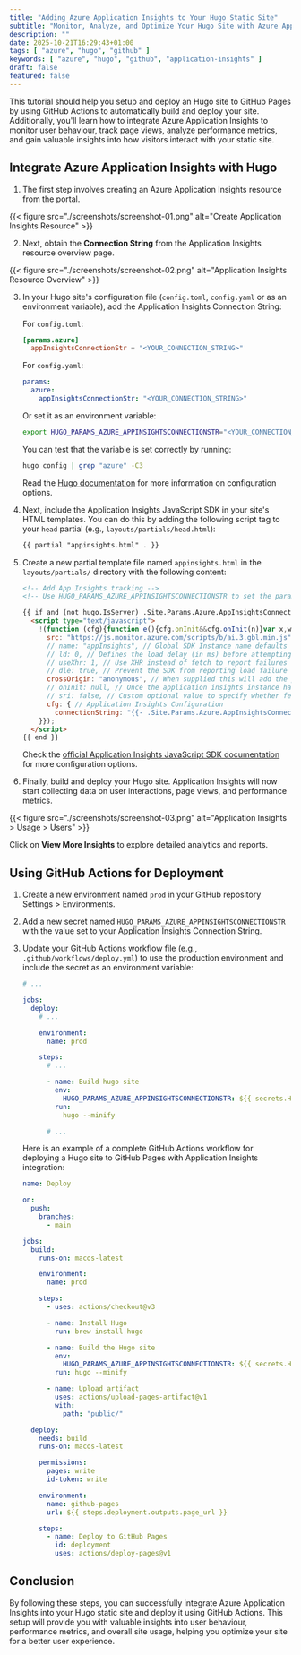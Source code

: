 ```yaml
---
title: "Adding Azure Application Insights to Your Hugo Static Site"
subtitle: "Monitor, Analyze, and Optimize Your Hugo Site with Azure Application Insights and GitHub Actions"
description: ""
date: 2025-10-21T16:29:43+01:00
tags: [ "azure", "hugo", "github" ]
keywords: [ "azure", "hugo", "github", "application-insights" ]
draft: false
featured: false
---
```


This tutorial should help you setup and deploy an Hugo site to GitHub Pages by using GitHub Actions to automatically build and deploy your site. Additionally, you'll learn how to integrate Azure Application Insights to monitor user behaviour, track page views, analyze performance metrics, and gain valuable insights into how visitors interact with your static site.

<!--more-->

## Integrate Azure Application Insights with Hugo

1. The first step involves creating an Azure Application Insights resource from the portal.

{{< figure src="./screenshots/screenshot-01.png" alt="Create Application Insights Resource" >}}

2. Next, obtain the **Connection String** from the Application Insights resource overview page.

{{< figure src="./screenshots/screenshot-02.png" alt="Application Insights Resource Overview" >}}

3. In your Hugo site's configuration file (`config.toml`, `config.yaml` or as an environment variable), add the Application Insights Connection String:

    For `config.toml`:

    ```toml
    [params.azure]
      appInsightsConnectionStr = "<YOUR_CONNECTION_STRING>"
    ```

    For `config.yaml`:

    ```yaml
    params:
      azure:
        appInsightsConnectionStr: "<YOUR_CONNECTION_STRING>"
    ```

    Or set it as an environment variable:

    ```bash
    export HUGO_PARAMS_AZURE_APPINSIGHTSCONNECTIONSTR="<YOUR_CONNECTION_STRING>"
    ```

    You can test that the variable is set correctly by running:

    ```bash
    hugo config | grep "azure" -C3
    ```

    Read the [Hugo documentation](https://gohugo.io/configuration/introduction/#environment-variables) for more information on configuration options.


4. Next, include the Application Insights JavaScript SDK in your site's HTML templates. You can do this by adding the following script tag to your `head` partial (e.g., `layouts/partials/head.html`):

    ```html
    {{ partial "appinsights.html" . }}
    ```

5. Create a new partial template file named `appinsights.html` in the `layouts/partials/` directory with the following content:

    ```html
    <!-- Add App Insights tracking -->
    <!-- Use HUGO_PARAMS_AZURE_APPINSIGHTSCONNECTIONSTR to set the parameter -->

    {{ if and (not hugo.IsServer) .Site.Params.Azure.AppInsightsConnectionStr }}
      <script type="text/javascript">
        !(function (cfg){function e(){cfg.onInit&&cfg.onInit(n)}var x,w,D,t,E,n,C=window,O=document,b=C.location,q="script",I="ingestionendpoint",L="disableExceptionTracking",j="ai.device.";"instrumentationKey"[x="toLowerCase"](),w="crossOrigin",D="POST",t="appInsightsSDK",E=cfg.name||"appInsights",(cfg.name||C[t])&&(C[t]=E),n=C[E]||function(g){var f=!1,m=!1,h={initialize:!0,queue:[],sv:"8",version:2,config:g};function v(e,t){var n={},i="Browser";function a(e){e=""+e;return 1===e.length?"0"+e:e}return n[j+"id"]=i[x](),n[j+"type"]=i,n["ai.operation.name"]=b&&b.pathname||"_unknown_",n["ai.internal.sdkVersion"]="javascript:snippet_"+(h.sv||h.version),{time:(i=new Date).getUTCFullYear()+"-"+a(1+i.getUTCMonth())+"-"+a(i.getUTCDate())+"T"+a(i.getUTCHours())+":"+a(i.getUTCMinutes())+":"+a(i.getUTCSeconds())+"."+(i.getUTCMilliseconds()/1e3).toFixed(3).slice(2,5)+"Z",iKey:e,name:"Microsoft.ApplicationInsights."+e.replace(/-/g,"")+"."+t,sampleRate:100,tags:n,data:{baseData:{ver:2}},ver:undefined,seq:"1",aiDataContract:undefined}}var n,i,t,a,y=-1,T=0,S=["js.monitor.azure.com","js.cdn.applicationinsights.io","js.cdn.monitor.azure.com","js0.cdn.applicationinsights.io","js0.cdn.monitor.azure.com","js2.cdn.applicationinsights.io","js2.cdn.monitor.azure.com","az416426.vo.msecnd.net"],o=g.url||cfg.src,r=function(){return s(o,null)};function s(d,t){if((n=navigator)&&(~(n=(n.userAgent||"").toLowerCase()).indexOf("msie")||~n.indexOf("trident/"))&&~d.indexOf("ai.3")&&(d=d.replace(/(\/)(ai\.3\.)([^\d]*)$/,function(e,t,n){return t+"ai.2"+n})),!1!==cfg.cr)for(var e=0;e<S.length;e++)if(0<d.indexOf(S[e])){y=e;break}var n,i=function(e){var a,t,n,i,o,r,s,c,u,l;h.queue=[],m||(0<=y&&T+1<S.length?(a=(y+T+1)%S.length,p(d.replace(/^(.*\/\/)([\w\.]*)(\/.*)$/,function(e,t,n,i){return t+S[a]+i})),T+=1):(f=m=!0,s=d,!0!==cfg.dle&&(c=(t=function(){var e,t={},n=g.connectionString;if(n)for(var i=n.split(";"),a=0;a<i.length;a++){var o=i[a].split("=");2===o.length&&(t[o[0][x]()]=o[1])}return t[I]||(e=(n=t.endpointsuffix)?t.location:null,t[I]="https://"+(e?e+".":"")+"dc."+(n||"services.visualstudio.com")),t}()).instrumentationkey||g.instrumentationKey||"",t=(t=(t=t[I])&&"/"===t.slice(-1)?t.slice(0,-1):t)?t+"/v2/track":g.endpointUrl,t=g.userOverrideEndpointUrl||t,(n=[]).push((i="SDK LOAD Failure: Failed to load Application Insights SDK script (See stack for details)",o=s,u=t,(l=(r=v(c,"Exception")).data).baseType="ExceptionData",l.baseData.exceptions=[{typeName:"SDKLoadFailed",message:i.replace(/\./g,"-"),hasFullStack:!1,stack:i+"\nSnippet failed to load ["+o+"] -- Telemetry is disabled\nHelp Link: https://go.microsoft.com/fwlink/?linkid=2128109\nHost: "+(b&&b.pathname||"_unknown_")+"\nEndpoint: "+u,parsedStack:[]}],r)),n.push((l=s,i=t,(u=(o=v(c,"Message")).data).baseType="MessageData",(r=u.baseData).message='AI (Internal): 99 message:"'+("SDK LOAD Failure: Failed to load Application Insights SDK script (See stack for details) ("+l+")").replace(/\"/g,"")+'"',r.properties={endpoint:i},o)),s=n,c=t,JSON&&((u=C.fetch)&&!cfg.useXhr?u(c,{method:D,body:JSON.stringify(s),mode:"cors"}):XMLHttpRequest&&((l=new XMLHttpRequest).open(D,c),l.setRequestHeader("Content-type","application/json"),l.send(JSON.stringify(s)))))))},a=function(e,t){m||setTimeout(function(){!t&&h.core||i()},500),f=!1},p=function(e){var n=O.createElement(q),e=(n.src=e,t&&(n.integrity=t),n.setAttribute("data-ai-name",E),cfg[w]);return!e&&""!==e||"undefined"==n[w]||(n[w]=e),n.onload=a,n.onerror=i,n.onreadystatechange=function(e,t){"loaded"!==n.readyState&&"complete"!==n.readyState||a(0,t)},cfg.ld&&cfg.ld<0?O.getElementsByTagName("head")[0].appendChild(n):setTimeout(function(){O.getElementsByTagName(q)[0].parentNode.appendChild(n)},cfg.ld||0),n};p(d)}cfg.sri&&(n=o.match(/^((http[s]?:\/\/.*\/)\w+(\.\d+){1,5})\.(([\w]+\.){0,2}js)$/))&&6===n.length?(d="".concat(n[1],".integrity.json"),i="@".concat(n[4]),l=window.fetch,t=function(e){if(!e.ext||!e.ext[i]||!e.ext[i].file)throw Error("Error Loading JSON response");var t=e.ext[i].integrity||null;s(o=n[2]+e.ext[i].file,t)},l&&!cfg.useXhr?l(d,{method:"GET",mode:"cors"}).then(function(e){return e.json()["catch"](function(){return{}})}).then(t)["catch"](r):XMLHttpRequest&&((a=new XMLHttpRequest).open("GET",d),a.onreadystatechange=function(){if(a.readyState===XMLHttpRequest.DONE)if(200===a.status)try{t(JSON.parse(a.responseText))}catch(e){r()}else r()},a.send())):o&&r();try{h.cookie=O.cookie}catch(k){}function e(e){for(;e.length;)!function(t){h[t]=function(){var e=arguments;f||h.queue.push(function(){h[t].apply(h,e)})}}(e.pop())}var c,u,l="track",d="TrackPage",p="TrackEvent",l=(e([l+"Event",l+"PageView",l+"Exception",l+"Trace",l+"DependencyData",l+"Metric",l+"PageViewPerformance","start"+d,"stop"+d,"start"+p,"stop"+p,"addTelemetryInitializer","setAuthenticatedUserContext","clearAuthenticatedUserContext","flush"]),h.SeverityLevel={Verbose:0,Information:1,Warning:2,Error:3,Critical:4},(g.extensionConfig||{}).ApplicationInsightsAnalytics||{});return!0!==g[L]&&!0!==l[L]&&(e(["_"+(c="onerror")]),u=C[c],C[c]=function(e,t,n,i,a){var o=u&&u(e,t,n,i,a);return!0!==o&&h["_"+c]({message:e,url:t,lineNumber:n,columnNumber:i,error:a,evt:C.event}),o},g.autoExceptionInstrumented=!0),h}(cfg.cfg),(C[E]=n).queue&&0===n.queue.length?(n.queue.push(e),n.trackPageView({})):e();})({
          src: "https://js.monitor.azure.com/scripts/b/ai.3.gbl.min.js",
          // name: "appInsights", // Global SDK Instance name defaults to "appInsights" when not supplied
          // ld: 0, // Defines the load delay (in ms) before attempting to load the sdk. -1 = block page load and add to head. (default) = 0ms load after timeout,
          // useXhr: 1, // Use XHR instead of fetch to report failures (if available),
          // dle: true, // Prevent the SDK from reporting load failure log
          crossOrigin: "anonymous", // When supplied this will add the provided value as the cross origin attribute on the script tag
          // onInit: null, // Once the application insights instance has loaded and initialized this callback function will be called with 1 argument -- the sdk instance (DON'T ADD anything to the sdk.queue -- As they won't get called)
          // sri: false, // Custom optional value to specify whether fetching the snippet from integrity file and do integrity check
          cfg: { // Application Insights Configuration
            connectionString: "{{- .Site.Params.Azure.AppInsightsConnectionStr -}}"
        }});
      </script>
    {{ end }}
    ```

    Check the [official Application Insights JavaScript SDK documentation](https://learn.microsoft.com/en-us/azure/azure-monitor/app/javascript) for more configuration options.

6. Finally, build and deploy your Hugo site. Application Insights will now start collecting data on user interactions, page views, and performance metrics.

{{< figure src="./screenshots/screenshot-03.png" alt="Application Insights > Usage > Users" >}}

  Click on **View More Insights** to explore detailed analytics and reports.


## Using GitHub Actions for Deployment

1. Create a new environment named `prod` in your GitHub repository Settings > Environments.

2. Add a new secret named `HUGO_PARAMS_AZURE_APPINSIGHTSCONNECTIONSTR` with the value set to your Application Insights Connection String.

3. Update your GitHub Actions workflow file (e.g., `.github/workflows/deploy.yml`) to use the production environment and include the secret as an environment variable:

    ```yaml
    # ...

    jobs:
      deploy:
        # ...

        environment:
          name: prod

        steps:
          # ...

          - name: Build hugo site
            env:
              HUGO_PARAMS_AZURE_APPINSIGHTSCONNECTIONSTR: ${{ secrets.HUGO_PARAMS_AZURE_APPINSIGHTSCONNECTIONSTR }}
            run:
              hugo --minify

          # ...
    ```

    Here is an example of a complete GitHub Actions workflow for deploying a Hugo site to GitHub Pages with Application Insights integration:

    ```yaml
    name: Deploy

    on:
      push:
        branches:
          - main

    jobs:
      build:
        runs-on: macos-latest

        environment:
          name: prod

        steps:
          - uses: actions/checkout@v3

          - name: Install Hugo
            run: brew install hugo

          - name: Build the Hugo site
            env:
              HUGO_PARAMS_AZURE_APPINSIGHTSCONNECTIONSTR: ${{ secrets.HUGO_PARAMS_AZURE_APPINSIGHTSCONNECTIONSTR }}
            run: hugo --minify

          - name: Upload artifact
            uses: actions/upload-pages-artifact@v1
            with:
              path: "public/"

      deploy:
        needs: build
        runs-on: macos-latest

        permissions:
          pages: write
          id-token: write

        environment:
          name: github-pages
          url: ${{ steps.deployment.outputs.page_url }}

        steps:
          - name: Deploy to GitHub Pages
            id: deployment
            uses: actions/deploy-pages@v1
    ```

## Conclusion

By following these steps, you can successfully integrate Azure Application Insights into your Hugo static site and deploy it using GitHub Actions. This setup will provide you with valuable insights into user behaviour, performance metrics, and overall site usage, helping you optimize your site for a better user experience.
